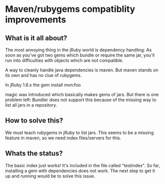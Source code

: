 # Maven/rubygems compatiblity improvements

## What is it all about?
The most annoying thing in the jRuby world is dependency handling:
As soon as you've got two gems which bundle or require the same jar, you'll run into difficulties with objects which are not compatible.

A way to cleanly handle java dependencies is maven. But maven stands on its own and has no clue of rubygems.

In jRuby 1.6.x the 
   gem install mvn:foo

magic was introduced which basically makes gems of jars.
But there is one problem left: Bundler does not support this because of the missing way to list all jars in a repository.

## How to solve this?
We must teach rubygems in jRuby to list jars.
This seems to be a missing feature in maven, so we need index files/servers for this.

## Whats the status?
The basic index just works!
It's included in the file called "testindex".
So far, installing a gem with dependencies does not work.
The next step to get it up and running would be to solve this issue.